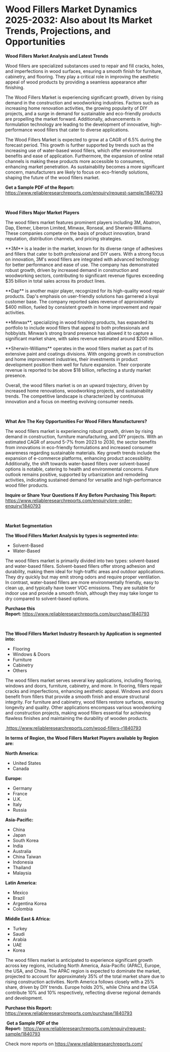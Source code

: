 <p><h1>Wood Fillers Market Dynamics 2025-2032: Also about Its Market Trends, Projections, and Opportunities</h1></p><p><strong>Wood Fillers Market Analysis and Latest Trends</strong></p>
<p><p>Wood fillers are specialized substances used to repair and fill cracks, holes, and imperfections in wood surfaces, ensuring a smooth finish for furniture, cabinetry, and flooring. They play a critical role in improving the aesthetic appeal of wood products by providing a seamless appearance after finishing.</p><p>The Wood Fillers Market is experiencing significant growth, driven by rising demand in the construction and woodworking industries. Factors such as increasing home renovation activities, the growing popularity of DIY projects, and a surge in demand for sustainable and eco-friendly products are propelling the market forward. Additionally, advancements in formulation technology are leading to the development of innovative, high-performance wood fillers that cater to diverse applications.</p><p>The Wood Fillers Market is expected to grow at a CAGR of 6.5% during the forecast period. This growth is further supported by trends such as the increasing use of water-based wood fillers, which offer environmental benefits and ease of application. Furthermore, the expansion of online retail channels is making these products more accessible to consumers, enhancing market penetration. As sustainability becomes a more significant concern, manufacturers are likely to focus on eco-friendly solutions, shaping the future of the wood fillers market.</p></p>
<p><strong>Get a Sample PDF of the Report:&nbsp;</strong> <a href="https://www.reliableresearchreports.com/enquiry/request-sample/1840793?utm_campaign=3030&utm_medium=2&utm_source=Github&utm_content=ia&utm_term=10042025&utm_id=wood-fillers">https://www.reliableresearchreports.com/enquiry/request-sample/1840793</a></p>
<p>&nbsp;</p>
<p><strong>Wood Fillers Major Market Players</strong></p>
<p><p>The wood fillers market features prominent players including 3M, Abatron, Dap, Elemer, Liberon Limited, Minwax, Ronseal, and Sherwin-Williams. These companies compete on the basis of product innovation, brand reputation, distribution channels, and pricing strategies.</p><p>**3M** is a leader in the market, known for its diverse range of adhesives and fillers that cater to both professional and DIY users. With a strong focus on innovation, 3M's wood fillers are integrated with advanced technology for better performance and ease of use. The company has demonstrated robust growth, driven by increased demand in construction and woodworking sectors, contributing to significant revenue figures exceeding $35 billion in total sales across its product lines.</p><p>**Dap** is another major player, recognized for its high-quality wood repair products. Dap's emphasis on user-friendly solutions has garnered a loyal customer base. The company reported sales revenue of approximately $400 million, fueled by consistent growth in home improvement and repair activities.</p><p>**Minwax**, specializing in wood finishing products, has expanded its portfolio to include wood fillers that appeal to both professionals and hobbyists. Minwax’s strong brand presence has allowed it to capture a significant market share, with sales revenue estimated around $200 million.</p><p>**Sherwin-Williams** operates in the wood fillers market as part of its extensive paint and coatings divisions. With ongoing growth in construction and home improvement industries, their investments in product development position them well for future expansion. Their corporate revenue is reported to be above $18 billion, reflecting a sturdy market presence.</p><p>Overall, the wood fillers market is on an upward trajectory, driven by increased home renovations, woodworking projects, and sustainability trends. The competitive landscape is characterized by continuous innovation and a focus on meeting evolving consumer needs.</p></p>
<p>&nbsp;</p>
<p><strong>What Are The Key Opportunities For Wood Fillers Manufacturers?</strong></p>
<p><p>The wood fillers market is experiencing robust growth, driven by rising demand in construction, furniture manufacturing, and DIY projects. With an estimated CAGR of around 5-7% from 2023 to 2030, the sector benefits from innovations in eco-friendly formulations and increased consumer awareness regarding sustainable materials. Key growth trends include the expansion of e-commerce platforms, enhancing product accessibility. Additionally, the shift towards water-based fillers over solvent-based options is notable, catering to health and environmental concerns. Future outlook remains positive, supported by urbanization and remodeling activities, indicating sustained demand for versatile and high-performance wood filler products.</p></p>
<p><strong>Inquire or Share Your Questions If Any Before Purchasing This Report:</strong> <a href="https://www.reliableresearchreports.com/enquiry/pre-order-enquiry/1840793?utm_campaign=3030&utm_medium=2&utm_source=Github&utm_content=ia&utm_term=10042025&utm_id=wood-fillers">https://www.reliableresearchreports.com/enquiry/pre-order-enquiry/1840793</a></p>
<p>&nbsp;</p>
<p><strong>Market Segmentation</strong></p>
<p><strong>The Wood Fillers Market Analysis by types is segmented into:</strong></p>
<p><ul><li>Solvent-Based</li><li>Water-Based</li></ul></p>
<p><p>The wood fillers market is primarily divided into two types: solvent-based and water-based fillers. Solvent-based fillers offer strong adhesion and durability, making them ideal for high-traffic areas and outdoor applications. They dry quickly but may emit strong odors and require proper ventilation. In contrast, water-based fillers are more environmentally friendly, easy to clean up, and typically have lower VOC emissions. They are suitable for indoor use and provide a smooth finish, although they may take longer to dry compared to solvent-based options.</p></p>
<p><strong>Purchase this Report:&nbsp;</strong><a href="https://www.reliableresearchreports.com/purchase/1840793?utm_campaign=3030&utm_medium=2&utm_source=Github&utm_content=ia&utm_term=10042025&utm_id=wood-fillers">https://www.reliableresearchreports.com/purchase/1840793</a></p>
<p>&nbsp;</p>
<p><strong>The Wood Fillers Market Industry Research by Application is segmented into:</strong></p>
<p><ul><li>Flooring</li><li>Windows & Doors</li><li>Furniture</li><li>Cabinetry</li><li>Others</li></ul></p>
<p><p>The wood fillers market serves several key applications, including flooring, windows and doors, furniture, cabinetry, and more. In flooring, fillers repair cracks and imperfections, enhancing aesthetic appeal. Windows and doors benefit from fillers that provide a smooth finish and ensure structural integrity. For furniture and cabinetry, wood fillers restore surfaces, ensuring longevity and quality. Other applications encompass various woodworking and construction projects, making wood fillers essential for achieving flawless finishes and maintaining the durability of wooden products.</p></p>
<p><a href="https://www.reliableresearchreports.com/wood-fillers-r1840793?utm_campaign=3030&utm_medium=2&utm_source=Github&utm_content=ia&utm_term=10042025&utm_id=wood-fillers">&nbsp;https://www.reliableresearchreports.com/wood-fillers-r1840793</a></p>
<p><strong>In terms of Region, the Wood Fillers Market Players available by Region are:</strong></p>
<p>
    <p> <strong> North America: </strong>
        <ul>
            <li>United States</li>
            <li>Canada</li>
        </ul>
        </p> 
    <p> <strong> Europe: </strong>
        <ul>
            <li>Germany</li>
            <li>France</li>
            <li>U.K.</li>
            <li>Italy</li>
            <li>Russia</li>
        </ul>
        </p> 
    <p> <strong> Asia-Pacific: </strong>
        <ul>
            <li>China</li>
            <li>Japan</li>
            <li>South Korea</li>
            <li>India</li>
            <li>Australia</li>
            <li>China Taiwan</li>
            <li>Indonesia</li>
            <li>Thailand</li>
            <li>Malaysia</li>
        </ul>
        </p> 
    <p> <strong> Latin America: </strong>
        <ul>
            <li>Mexico</li>
            <li>Brazil</li>
            <li>Argentina Korea</li>
            <li>Colombia</li>
        </ul>
        </p> 
    <p> <strong> Middle East & Africa: </strong>
        <ul>
            <li>Turkey</li>
            <li>Saudi</li>
            <li>Arabia</li>
            <li>UAE</li>
            <li>Korea</li>
        </ul>
    </p>
    </p>
<p><p>The wood fillers market is anticipated to experience significant growth across key regions, including North America, Asia-Pacific (APAC), Europe, the USA, and China. The APAC region is expected to dominate the market, projected to account for approximately 35% of the total market share due to rising construction activities. North America follows closely with a 25% share, driven by DIY trends. Europe holds 20%, while China and the USA contribute 10% and 10% respectively, reflecting diverse regional demands and development.</p></p>
<p><strong>Purchase this Report: </strong><a href="https://www.reliableresearchreports.com/purchase/1840793?utm_campaign=3030&utm_medium=2&utm_source=Github&utm_content=ia&utm_term=10042025&utm_id=wood-fillers">https://www.reliableresearchreports.com/purchase/1840793</a></p>
<p>&nbsp;<strong>Get a Sample PDF of the Report:&nbsp;&nbsp;</strong><a href="https://www.reliableresearchreports.com/enquiry/request-sample/1840793?utm_campaign=3030&utm_medium=2&utm_source=Github&utm_content=ia&utm_term=10042025&utm_id=wood-fillers">https://www.reliableresearchreports.com/enquiry/request-sample/1840793</a></p>
<p><strong></strong></p>
<p>Check more reports on <a href="https://www.reliableresearchreports.com/?utm_campaign=3030&utm_medium=2&utm_source=Github&utm_content=ia&utm_term=10042025&utm_id=wood-fillers">https://www.reliableresearchreports.com/</a></p>